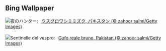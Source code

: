 ## Bing Wallpaper
![](https://www.bing.com/th?id=OHR.DuskyOwls_JA-JP6308123307_UHD.jpg&w=1000)夜のハンター:&nbsp;&ensp;[ウスグロワシミミズク, パキスタン (© zahoor salmi/Getty Images)](https://www.bing.com/th?id=OHR.DuskyOwls_JA-JP6308123307_UHD.jpg)
<br><br/>
![](https://www.bing.com/th?id=OHR.DuskyOwls_IT-IT6847895557_UHD.jpg&w=1000)Sentinelle del vespro:&nbsp;&ensp;[Gufo reale bruno, Pakistan (© zahoor salmi/Getty Images)](https://www.bing.com/th?id=OHR.DuskyOwls_IT-IT6847895557_UHD.jpg)
<br><br/>
